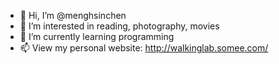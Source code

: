 - 👋 Hi, I’m @menghsinchen
- 👀 I’m interested in reading, photography, movies
- 🌱 I’m currently learning programming
- 📫 View my personal website: http://walkinglab.somee.com/

<!---
menghsinchen/menghsinchen is a ✨ special ✨ repository because its `README.md` (this file) appears on your GitHub profile.
You can click the Preview link to take a look at your changes.
--->
